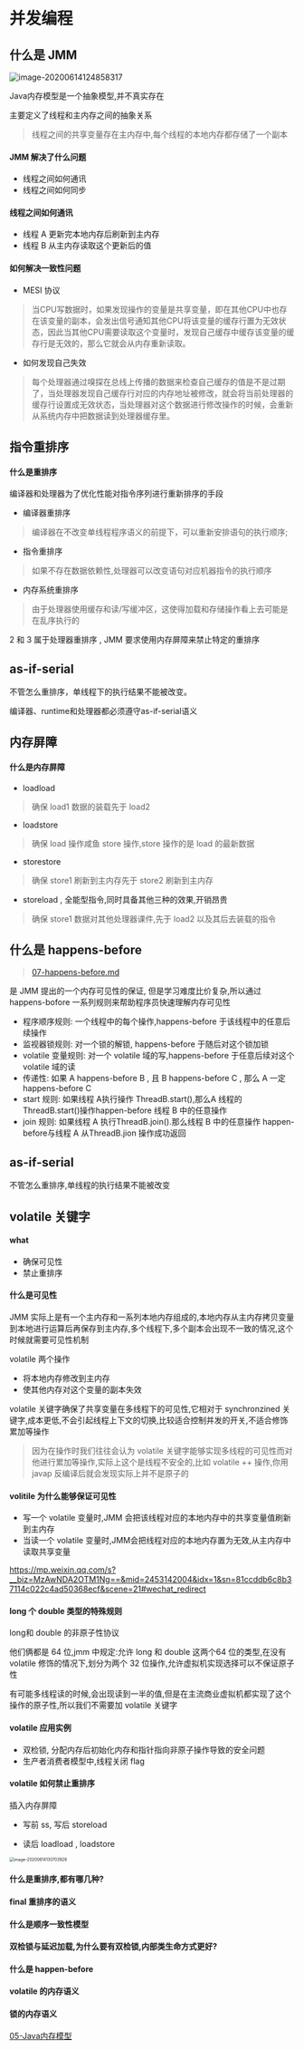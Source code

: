 # 并发编程

## 什么是 JMM

![image-20200614124858317](../assets/image-20200614124858317.png)

Java内存模型是一个抽象模型,并不真实存在

主要定义了线程和主内存之间的抽象关系

> 线程之间的共享变量存在主内存中,每个线程的本地内存都存储了一个副本

#### JMM 解决了什么问题

- 线程之间如何通讯
- 线程之间如何同步

#### 线程之间如何通讯       

- 线程 A 更新完本地内存后刷新到主内存
- 线程 B 从主内存读取这个更新后的值

#### 如何解决一致性问题

- MESI 协议

> 当CPU写数据时，如果发现操作的变量是共享变量，即在其他CPU中也存在该变量的副本，会发出信号通知其他CPU将该变量的缓存行置为无效状态，因此当其他CPU需要读取这个变量时，发现自己缓存中缓存该变量的缓存行是无效的，那么它就会从内存重新读取。

- 如何发现自己失效

> 每个处理器通过嗅探在总线上传播的数据来检查自己缓存的值是不是过期了，当处理器发现自己缓存行对应的内存地址被修改，就会将当前处理器的缓存行设置成无效状态，当处理器对这个数据进行修改操作的时候，会重新从系统内存中把数据读到处理器缓存里。



## 指令重排序

#### 什么是重排序

编译器和处理器为了优化性能对指令序列进行重新排序的手段

- 编译器重排序

> 编译器在不改变单线程程序语义的前提下，可以重新安排语句的执行顺序;

- 指令重排序

> 如果不存在数据依赖性,处理器可以改变语句对应机器指令的执行顺序

- 内存系统重排序

> 由于处理器使用缓存和读/写缓冲区，这使得加载和存储操作看上去可能是在乱序执行的

2 和 3 属于处理器重排序 , JMM 要求使用内存屏障来禁止特定的重排序

## as-if-serial

不管怎么重排序，单线程下的执行结果不能被改变。

编译器、runtime和处理器都必须遵守as-if-serial语义



## 内存屏障

#### 什么是内存屏障

- loadload

> 确保 load1 数据的装载先于 load2

- loadstore

> 确保 load 操作咸鱼 store 操作,store 操作的是 load 的最新数据

- storestore

> 确保 store1 刷新到主内存先于 store2 刷新到主内存

- storeload , 全能型指令,同时具备其他三种的效果,开销昂贵

> 确保 store1 数据对其他处理器课件,先于 load2 以及其后去装载的指令

## 什么是 happens-before

>  [07-happens-before.md](../04-java/03-concurrency/05-Java内存模型/07-happens-before.md) 

是 JMM 提出的一个内存可见性的保证, 但是学习难度比价复杂,所以通过 happens-bofore 一系列规则来帮助程序员快速理解内存可见性

- 程序顺序规则: 一个线程中的每个操作,happens-before 于该线程中的任意后续操作
- 监视器锁规则: 对一个锁的解锁, happens-before 于随后对这个锁加锁
- volatile 变量规则: 对一个 volatile 域的写,happens-before 于任意后续对这个 volatile 域的读
- 传递性: 如果 A happens-before B , 且 B happens-before C , 那么 A 一定 happens-before C
- start 规则:  如果线程 A执行操作 ThreadB.start(),那么A 线程的 ThreadB.start()操作happen-before 线程 B 中的任意操作
- join 规则: 如果线程 A 执行ThreadB.join().那么线程 B 中的任意操作 happen-before与线程 A 从ThreadB.jion 操作成功返回



## as-if-serial

不管怎么重排序,单线程的执行结果不能被改变

## volatile 关键字

#### what

- 确保可见性
- 禁止重排序

#### 什么是可见性

JMM 实际上是有一个主内存和一系列本地内存组成的,本地内存从主内存拷贝变量到本地进行运算后再保存到主内存,多个线程下,多个副本会出现不一致的情况,这个时候就需要可见性机制

volatile 两个操作

- 将本地内存修改到主内存
- 使其他内存对这个变量的副本失效

volatile 关键字确保了共享变量在多线程下的可见性,它相对于 synchronzined 关键字,成本更低,不会引起线程上下文的切换,比较适合控制并发的开关,不适合修饰累加等操作

> 因为在操作时我们往往会认为 volatile 关键字能够实现多线程的可见性而对他进行累加等操作,实际上这个是线程不安全的,比如 volatile ++ 操作,你用 javap 反编译后就会发现实际上并不是原子的

#### volitile 为什么能够保证可见性

- 写一个 volatile 变量时,JMM 会把该线程对应的本地内存中的共享变量值刷新到主内存
- 当读一个 volatile 变量时,JMM会把线程对应的本地内存置为无效,从主内存中读取共享变量

https://mp.weixin.qq.com/s?__biz=MzAwNDA2OTM1Ng==&mid=2453142004&idx=1&sn=81ccddb6c8b37114c022c4ad50368ecf&scene=21#wechat_redirect

#### long 个 double 类型的特殊规则

long和 double 的非原子性协议

他们俩都是 64 位,jmm 中规定:允许 long 和 double 这两个64 位的类型,在没有 volatile 修饰的情况下,划分为两个 32 位操作,允许虚拟机实现选择可以不保证原子性

有可能多线程读的时候,会出现读到一半的值,但是在主流商业虚拟机都实现了这个操作的原子性,所以我们不需要加 volatile 关键字

#### volatile 应用实例

- 双检锁, 分配内存后初始化内存和指针指向非原子操作导致的安全问题
- 生产者消费者模型中,线程关闭 flag

#### volatile 如何禁止重排序

插入内存屏障

- 写前 ss, 写后 storeload

- 读后 loadload , loadstore

<img src="../assets/image-20200614130703926.png" alt="image-20200614130703926" style="zoom:50%;" />

#### 什么是重排序,都有哪几种?

#### final 重排序的语义

#### 什么是顺序一致性模型

#### 双检锁与延迟加载,为什么要有双检锁,内部类生命方式更好?

#### 什么是 happen-before

#### volatile 的内存语义

#### 锁的内存语义

 [05-Java内存模型](../04-java/03-concurrency/05-Java内存模型) 